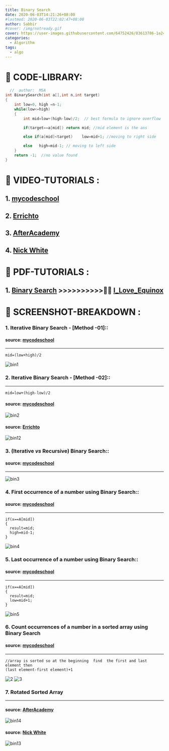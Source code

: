 ```yaml
---
title: Binary Search
date: 2020-06-03T14:21:26+08:00
#lastmod: 2020-06-03T22:02:47+08:00
author: Sabbir
#cover: /img/notready.gif
cover: https://user-images.githubusercontent.com/64752426/83613786-1a24e080-a5a6-11ea-9621-057c8b252f61.jpg
categories:
  - Algorithm
tags:
  - algo
---
```

# :pushpin: CODE-LIBRARY:

```c++
  //  author:  MSA
int BinarySearch(int a[],int n,int target)
{
	int low=0, high =n-1;
	while(low<=high)
	{
		int mid=low+(high-low)/2;  // best formula to ignore overflow

		if(target==a[mid]) return mid; //mid element is the ans

		else if(a[mid]<target)    low=mid+1; //moving to right side

		else   high=mid-1; // moving to left side
	}
	return -1;  //no value found
}

```

# :pushpin: VIDEO-TUTORIALS :
## 1. [mycodeschool](https://www.youtube.com/playlist?list=PL2_aWCzGMAwL3ldWlrii6YeLszojgH77j)
## 2. [Errichto](https://www.youtube.com/watch?v=GU7DpgHINWQ)
## 3. [AfterAcademy](https://www.youtube.com/watch?v=wwAnGDx2f48)   
## 4. [Nick White](https://www.youtube.com/watch?v=QdVrY3stDD4)
# :pushpin: PDF-TUTORIALS :
## 1. [**Binary Search**](https://drive.google.com/file/d/0B1yhFrxtsDsyLTdDUTZMSUV6RzA/view) >>>>>>>>>>:man_technologist: [I_Love_Equinox](https://codeforces.com/profile/I_Love_Equinox)

# :pushpin: SCREENSHOT-BREAKDOWN :
### 1. Iterative Binary Search -  [Method -01]::
#### source: [mycodeschool](https://www.youtube.com/playlist?list=PL2_aWCzGMAwL3ldWlrii6YeLszojgH77j)
-------------------------------------------
```
mid=(low+high)/2
```
![bin1](https://user-images.githubusercontent.com/64752426/83613210-4c820e00-a5a5-11ea-8ae0-6d888754679f.png)

### 2.  Iterative Binary Search -  [Method -02]::
-------------------------------------------
```
mid=low+(high-low)/2
```
#### source: [mycodeschool](https://www.youtube.com/playlist?list=PL2_aWCzGMAwL3ldWlrii6YeLszojgH77j)

![bin2](https://user-images.githubusercontent.com/64752426/83614216-b8b14180-a5a6-11ea-811e-817f0415bd88.png)

#### source: [Errichto](https://www.youtube.com/watch?v=GU7DpgHINWQ)

![bin12](https://user-images.githubusercontent.com/64752426/83642505-be238180-a5d0-11ea-9e2e-647ee71eea92.png)


### 3. (Iterative *vs*  Recursive) Binary Search::
#### source: [mycodeschool](https://www.youtube.com/playlist?list=PL2_aWCzGMAwL3ldWlrii6YeLszojgH77j)
-------------------------------------------
![bin3](https://user-images.githubusercontent.com/64752426/83614467-0d54bc80-a5a7-11ea-835f-0419a0b14fc9.png)

### 4. First occurrence of a number using  Binary Search::
#### source: [mycodeschool](https://www.youtube.com/playlist?list=PL2_aWCzGMAwL3ldWlrii6YeLszojgH77j)
-------------------------------------------
```
if(x==A[mid])
{
  result=mid;
  high=mid-1;
}
```
![bin4](https://user-images.githubusercontent.com/64752426/83621338-5b21f280-a5b0-11ea-9509-ae86fae9c0aa.png)

### 5. Last occurrence of a number using  Binary Search::
#### source: [mycodeschool](https://www.youtube.com/playlist?list=PL2_aWCzGMAwL3ldWlrii6YeLszojgH77j)
-------------------------------------------
```
if(x==A[mid])
{
  result=mid;
  low=mid+1;
}
```
![bin5](https://user-images.githubusercontent.com/64752426/83621716-dc798500-a5b0-11ea-8669-49e8c46e3ace.png)

### 6. Count occurrences of a number in a sorted array using Binary Search
#### source: [mycodeschool](https://www.youtube.com/playlist?list=PL2_aWCzGMAwL3ldWlrii6YeLszojgH77j)
-------------------------------------------
```
//array is sorted so at the beginning  find  the first and last element then
(last element-first element)+1
```
![2](https://user-images.githubusercontent.com/64752426/83625381-a5f23900-a5b5-11ea-8d81-b2fcc8b30a46.png)
![3](https://user-images.githubusercontent.com/64752426/83625417-b4d8eb80-a5b5-11ea-907d-ca10e57eb611.png)

### 7. Rotated Sorted Array
-------------------------------------------
#### source: [AfterAcademy](https://www.youtube.com/watch?v=wwAnGDx2f48)   
![bin14](https://user-images.githubusercontent.com/64752426/83667717-a52ac880-a5f0-11ea-8c5f-e8080e18d3e0.png)

#### source: [Nick White](https://www.youtube.com/watch?v=QdVrY3stDD4)   
![bin13](https://user-images.githubusercontent.com/64752426/83655132-d8189080-a5df-11ea-92c3-a7c85665fa5b.png)
<!---
#### source: [mycodeschool](https://www.youtube.com/playlist?list=PL2_aWCzGMAwL3ldWlrii6YeLszojgH77j)
```
//pivot property---- next and previous both are greater
//duplicate element is not possible in this case
```
![1](https://user-images.githubusercontent.com/64752426/83633089-346cb780-a5c2-11ea-89bc-d7871b89c550.png)
>Code:

![2](https://user-images.githubusercontent.com/64752426/83633148-49e1e180-a5c2-11ea-9db0-37683ba80e73.png)

-->

<!---

### 8. Search element in a circular sorted array
#### source: [mycodeschool](https://www.youtube.com/playlist?list=PL2_aWCzGMAwL3ldWlrii6YeLszojgH77j)
-------------------------------------------

![bin10](https://user-images.githubusercontent.com/64752426/83640293-c1693e00-a5cd-11ea-9921-c9144e830879.png)
![bin11](https://user-images.githubusercontent.com/64752426/83640215-a72f6000-a5cd-11ea-96e0-68e3473f9b92.png)
--->
